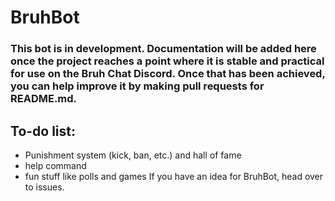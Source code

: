 # BruhBot
### This bot is in development. Documentation will be added here once the project reaches a point where it is stable and practical for use on the Bruh Chat Discord. Once that has been achieved, you can help improve it by making pull requests for README.md.

## To-do list:
- Punishment system (kick, ban, etc.) and hall of fame
- help command
- fun stuff like polls and games
If you have an idea for BruhBot, head over to issues.